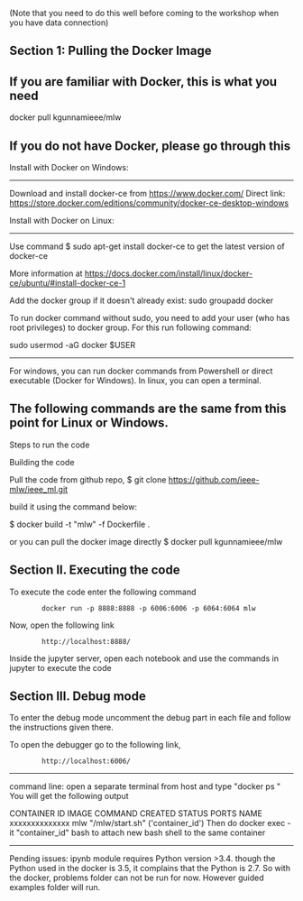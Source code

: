 (Note that you need to do this well before coming to the workshop when you have data connection)

Section 1: Pulling the Docker Image
----------------------------------------------------------------------------------------------
If you are familiar with Docker, this is what you need
--------------------------------------------------------------------------
docker pull kgunnamieee/mlw


If you do not have Docker, please go through this
--------------------------------------------------------------------------------

Install with Docker on Windows:
*******************************

Download and install docker-ce from https://www.docker.com/
Direct link: https://store.docker.com/editions/community/docker-ce-desktop-windows






Install with Docker on Linux:
*****************************
Use command
	$ sudo apt-get install docker-ce
to get the latest version of docker-ce

More information at https://docs.docker.com/install/linux/docker-ce/ubuntu/#install-docker-ce-1

Add the docker group if it doesn't already exist:
sudo groupadd docker

To run docker command without sudo, you need to add your user (who has root privileges) to docker group. For this run following command:

 sudo usermod -aG docker $USER 


--------------------------------------------------------
For windows, you can run docker commands from Powershell or direct executable (Docker for Windows). In linux, you can open a terminal.

The following commands are the same from this point for Linux or Windows.
-----------------------------------------------------------------------------------------------------------

Steps to run the code

 Building the code

Pull the code from github repo, 
$ git clone https://github.com/ieee-mlw/ieee_ml.git

build it using the command below:

$ docker build -t "mlw" -f Dockerfile .

or you can pull the docker image directly
$ docker pull kgunnamieee/mlw


Section II. Executing the code
----------------------------------------------------------------------------------------------------------------
To execute the code enter the following command

			docker run -p 8888:8888 -p 6006:6006 -p 6064:6064 mlw 


Now, open the following link

			http://localhost:8888/

Inside the jupyter server, open each notebook and use the commands in jupyter to execute the code



Section III. Debug mode
----------------------------------------------------------------------------------------------------------------

To enter the debug mode uncomment the debug part in each file and follow the instructions given there. 

To open the debugger go to the following link,

			http://localhost:6006/

---
command line:
open a separate terminal from host and type "docker ps "
You will get the following output

CONTAINER ID        IMAGE                               COMMAND     CREATED             STATUS              PORTS NAME               
xxxxxxxxxxxxxx        mlw                                 "/mlw/start.sh"
('container_id')
Then do
docker exec -it "container_id"  bash
to attach new bash shell to the same container



-------------
Pending issues:
ipynb module requires Python version >3.4. though the Python used in the docker is 3.5, it complains that the Python is 2.7.
So with the docker, problems folder can not be run for now. However guided examples folder will run.



